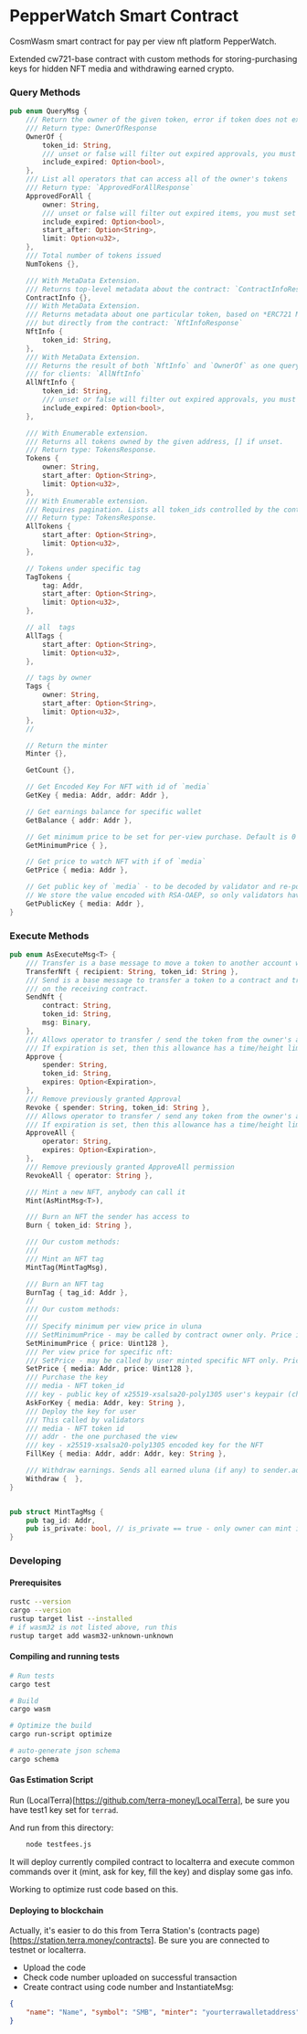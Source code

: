 # PepperWatch Smart Contract

CosmWasm smart contract for pay per view nft platform PepperWatch.

Extended cw721-base contract with custom methods for storing-purchasing keys for hidden NFT media and withdrawing earned crypto.

### Query Methods

```rust
pub enum QueryMsg {
    /// Return the owner of the given token, error if token does not exist
    /// Return type: OwnerOfResponse
    OwnerOf {
        token_id: String,
        /// unset or false will filter out expired approvals, you must set to true to see them
        include_expired: Option<bool>,
    },
    /// List all operators that can access all of the owner's tokens
    /// Return type: `ApprovedForAllResponse`
    ApprovedForAll {
        owner: String,
        /// unset or false will filter out expired items, you must set to true to see them
        include_expired: Option<bool>,
        start_after: Option<String>,
        limit: Option<u32>,
    },
    /// Total number of tokens issued
    NumTokens {},

    /// With MetaData Extension.
    /// Returns top-level metadata about the contract: `ContractInfoResponse`
    ContractInfo {},
    /// With MetaData Extension.
    /// Returns metadata about one particular token, based on *ERC721 Metadata JSON Schema*
    /// but directly from the contract: `NftInfoResponse`
    NftInfo {
        token_id: String,
    },
    /// With MetaData Extension.
    /// Returns the result of both `NftInfo` and `OwnerOf` as one query as an optimization
    /// for clients: `AllNftInfo`
    AllNftInfo {
        token_id: String,
        /// unset or false will filter out expired approvals, you must set to true to see them
        include_expired: Option<bool>,
    },

    /// With Enumerable extension.
    /// Returns all tokens owned by the given address, [] if unset.
    /// Return type: TokensResponse.
    Tokens {
        owner: String,
        start_after: Option<String>,
        limit: Option<u32>,
    },
    /// With Enumerable extension.
    /// Requires pagination. Lists all token_ids controlled by the contract.
    /// Return type: TokensResponse.
    AllTokens {
        start_after: Option<String>,
        limit: Option<u32>,
    },

    // Tokens under specific tag
    TagTokens {
        tag: Addr,
        start_after: Option<String>,
        limit: Option<u32>,
    },

    // all  tags
    AllTags {
        start_after: Option<String>,
        limit: Option<u32>,
    },

    // tags by owner
    Tags {
        owner: String,
        start_after: Option<String>,
        limit: Option<u32>,
    },
    //

    // Return the minter
    Minter {},

    GetCount {},

    // Get Encoded Key For NFT with id of `media`
    GetKey { media: Addr, addr: Addr },

    // Get earnings balance for specific wallet
    GetBalance { addr: Addr },

    // Get minimum price to be set for per-view purchase. Default is 0 (no minimum)
    GetMinimumPrice { },

    // Get price to watch NFT with if of `media`
    GetPrice { media: Addr },

    // Get public key of `media` - to be decoded by validator and re-posted re-encoded for user purchased the view
    // We store the value encoded with RSA-OAEP, so only validators have the private keys for it
    GetPublicKey { media: Addr },
}
```

### Execute Methods
```rust
pub enum AsExecuteMsg<T> {
    /// Transfer is a base message to move a token to another account without triggering actions
    TransferNft { recipient: String, token_id: String },
    /// Send is a base message to transfer a token to a contract and trigger an action
    /// on the receiving contract.
    SendNft {
        contract: String,
        token_id: String,
        msg: Binary,
    },
    /// Allows operator to transfer / send the token from the owner's account.
    /// If expiration is set, then this allowance has a time/height limit
    Approve {
        spender: String,
        token_id: String,
        expires: Option<Expiration>,
    },
    /// Remove previously granted Approval
    Revoke { spender: String, token_id: String },
    /// Allows operator to transfer / send any token from the owner's account.
    /// If expiration is set, then this allowance has a time/height limit
    ApproveAll {
        operator: String,
        expires: Option<Expiration>,
    },
    /// Remove previously granted ApproveAll permission
    RevokeAll { operator: String },

    /// Mint a new NFT, anybody can call it
    Mint(AsMintMsg<T>),

    /// Burn an NFT the sender has access to
    Burn { token_id: String },

    /// Our custom methods:
    ///
    /// Mint an NFT tag
    MintTag(MintTagMsg),

    /// Burn an NFT tag
    BurnTag { tag_id: Addr },
    //
    /// Our custom methods:
    ///
    /// Specify minimum per view price in uluna
    /// SetMinimumPrice - may be called by contract owner only. Price is in uluna (1/1000000) of Luna
    SetMinimumPrice { price: Uint128 },
    /// Per view price for specific nft:
    /// SetPrice - may be called by user minted specific NFT only. Price is in uluna (1/1000000) of Luna
    SetPrice { media: Addr, price: Uint128 },
    /// Purchase the key
    /// media - NFT token_id
    /// key - public key of x25519-xsalsa20-poly1305 user's keypair (check Metamask docs for detailed info on this)
    AskForKey { media: Addr, key: String },
    /// Deploy the key for user
    /// This called by validators
    /// media - NFT token id
    /// addr - the one purchased the view
    /// key - x25519-xsalsa20-poly1305 encoded key for the NFT
    FillKey { media: Addr, addr: Addr, key: String },

    /// Withdraw earnings. Sends all earned uluna (if any) to sender.address
    Withdraw {  },
}


pub struct MintTagMsg {
    pub tag_id: Addr,
    pub is_private: bool, // is_private == true - only owner can mint into this tag
}
```

### Developing

#### Prerequisites

```sh
rustc --version
cargo --version
rustup target list --installed
# if wasm32 is not listed above, run this
rustup target add wasm32-unknown-unknown
```

#### Compiling and running tests


```sh
# Run tests
cargo test

# Build
cargo wasm

# Optimize the build
cargo run-script optimize

# auto-generate json schema
cargo schema
```

#### Gas Estimation Script

Run (LocalTerra)[https://github.com/terra-money/LocalTerra], be sure you have test1 key set for `terrad`.

And run from this directory:
```sh
    node testfees.js

```

It will deploy currently compiled contract to localterra and execute common commands over it (mint, ask for key, fill the key) and display some gas info.

Working to optimize rust code based on this.


#### Deploying to blockchain

Actually, it's easier to do this from Terra Station's (contracts page)[https://station.terra.money/contracts]. Be sure you are connected to testnet or localterra.

- Upload the code
- Check code number uploaded on successful transaction
- Create contract using code number and InstantiateMsg:

```json
{
	"name": "Name", "symbol": "SMB", "minter": "yourterrawalletaddress"
}

```



